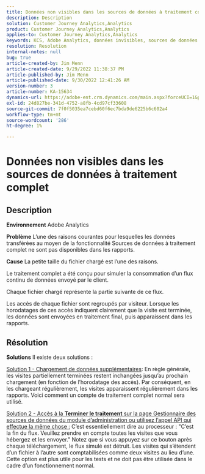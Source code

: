 ```yaml
---
title: Données non visibles dans les sources de données à traitement complet
description: Description
solution: Customer Journey Analytics,Analytics
product: Customer Journey Analytics,Analytics
applies-to: Customer Journey Analytics,Analytics
keywords: KCS, Adobe Analytics, données invisibles, sources de données à traitement complet, bonnes pratiques
resolution: Resolution
internal-notes: null
bug: true
article-created-by: Jim Menn
article-created-date: 9/29/2022 11:38:37 PM
article-published-by: Jim Menn
article-published-date: 9/30/2022 12:41:26 AM
version-number: 3
article-number: KA-15634
dynamics-url: https://adobe-ent.crm.dynamics.com/main.aspx?forceUCI=1&pagetype=entityrecord&etn=knowledgearticle&id=16d995d4-4f40-ed11-9db1-0022480866ad
exl-id: 24d827be-341d-4752-a8fb-4cd97cf33608
source-git-commit: 7f0f5035ea7cebd60f6ec7bda9de6225b6c602a4
workflow-type: tm+mt
source-wordcount: '286'
ht-degree: 1%

---
```


# Données non visibles dans les sources de données à traitement complet

## Description


<b>Environnement</b>
Adobe Analytics

<b>Problème</b>
L’une des raisons courantes pour lesquelles les données transférées au moyen de la fonctionnalité Sources de données à traitement complet ne sont pas disponibles dans les rapports.

<b>Cause</b>
La petite taille du fichier chargé est l’une des raisons.

Le traitement complet a été conçu pour simuler la consommation d’un flux continu de données envoyé par le client.

Chaque fichier chargé représente la partie suivante de ce flux.

Les accès de chaque fichier sont regroupés par visiteur. Lorsque les horodatages de ces accès indiquent clairement que la visite est terminée, les données sont envoyées en traitement final, puis apparaissent dans les rapports.


## Résolution


<b>Solutions</b>
Il existe deux solutions :

<u>Solution 1 - Chargement de données supplémentaires</u>: En règle générale, les visites partiellement terminées restent inchangées jusqu’au prochain chargement (en fonction de l’horodatage des accès). Par conséquent, en les chargeant régulièrement, les visites apparaissent régulièrement dans les rapports.
Voici comment un compte de traitement complet normal sera utilisé.

<u>Solution 2 - Accès à la <b>Terminer le traitement</b> sur la page Gestionnaire des sources de données du module d’administration ou utilisez l’appel API qui effectue la même chose :</u>
C’est essentiellement dire au processeur : &quot;C’est la fin du flux. Veuillez prendre en compte toutes les visites que vous hébergez et les envoyer.&quot;
Notez que si vous appuyez sur ce bouton après chaque téléchargement, le flux simulé est détruit.
Les visites qui s’étendent d’un fichier à l’autre sont comptabilisées comme deux visites au lieu d’une.
Cette option est plus utile pour les tests et ne doit pas être utilisée dans le cadre d’un fonctionnement normal.
